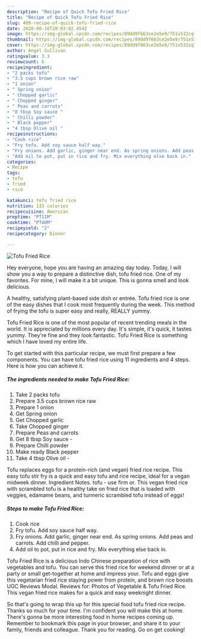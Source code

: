 ```yaml
---
description: "Recipe of Quick Tofu Fried Rice"
title: "Recipe of Quick Tofu Fried Rice"
slug: 409-recipe-of-quick-tofu-fried-rice
date: 2020-08-16T20:03:02.454Z
image: https://img-global.cpcdn.com/recipes/89dd9f663ce2e5e9/751x532cq70/tofu-fried-rice-recipe-main-photo.jpg
thumbnail: https://img-global.cpcdn.com/recipes/89dd9f663ce2e5e9/751x532cq70/tofu-fried-rice-recipe-main-photo.jpg
cover: https://img-global.cpcdn.com/recipes/89dd9f663ce2e5e9/751x532cq70/tofu-fried-rice-recipe-main-photo.jpg
author: Angel Sullivan
ratingvalue: 3.3
reviewcount: 6
recipeingredient:
- "2 packs tofu"
- "3.5 cups brown rice raw"
- "1 onion"
- " Spring onion"
- " Chopped garlic"
- " Chopped ginger"
- " Peas and carrots"
- "8 tbsp Soy sauce "
- " Chilli powder"
- " Black pepper"
- "4 tbsp Olive oil "
recipeinstructions:
- "Cook rice"
- "Fry tofu. Add soy sauce half way."
- "Fry onions. Add garlic, ginger near end. As spring onions. Add peas and carrots. Add chilli and pepper."
- "Add oil to pot, put in rice and fry. Mix everything else back in."
categories:
- Recipe
tags:
- tofu
- fried
- rice

katakunci: tofu fried rice 
nutrition: 133 calories
recipecuisine: American
preptime: "PT11M"
cooktime: "PT40M"
recipeyield: "2"
recipecategory: Dinner

---
```



![Tofu Fried Rice](https://img-global.cpcdn.com/recipes/89dd9f663ce2e5e9/751x532cq70/tofu-fried-rice-recipe-main-photo.jpg)

Hey everyone, hope you are having an amazing day today. Today, I will show you a way to prepare a distinctive dish, tofu fried rice. One of my favorites. For mine, I will make it a bit unique. This is gonna smell and look delicious.

A healthy, satisfying plant-based side dish or entrée. Tofu fried rice is one of the easy dishes that I cook most frequently during the week. This method of frying the tofu is super easy and really, REALLY yummy.

Tofu Fried Rice is one of the most popular of recent trending meals in the world. It is appreciated by millions every day. It's simple, it's quick, it tastes yummy. They're fine and they look fantastic. Tofu Fried Rice is something which I have loved my entire life.


To get started with this particular recipe, we must first prepare a few components. You can have tofu fried rice using 11 ingredients and 4 steps. Here is how you can achieve it.

<!--inarticleads1-->

##### The ingredients needed to make Tofu Fried Rice:

1. Take 2 packs tofu
1. Prepare 3.5 cups brown rice raw
1. Prepare 1 onion
1. Get  Spring onion
1. Get  Chopped garlic
1. Take  Chopped ginger
1. Prepare  Peas and carrots
1. Get 8 tbsp Soy sauce -
1. Prepare  Chilli powder
1. Make ready  Black pepper
1. Take 4 tbsp Olive oil -


Tofu replaces eggs for a protein-rich (and vegan) fried rice recipe. This easy tofu stir fry is a quick and easy tofu and rice recipe, ideal for a vegan midweek dinner. Ingredient Notes. tofu - use firm or. This vegan fried rice with scrambled tofu is a healthy take on fried rice that is loaded with veggies, edamame beans, and turmeric scrambled tofu instead of eggs! 

<!--inarticleads2-->

##### Steps to make Tofu Fried Rice:

1. Cook rice
1. Fry tofu. Add soy sauce half way.
1. Fry onions. Add garlic, ginger near end. As spring onions. Add peas and carrots. Add chilli and pepper.
1. Add oil to pot, put in rice and fry. Mix everything else back in.


Tofu Fried Rice is a delicious Indo Chinese preparation of rice with vegetables and tofu. You can serve this fried rice for weekend dinner or at a party or small get-together at home and impress your. Tofu and eggs give this vegetarian fried rice staying power from protein, and brown rice boosts UGC Reviews Modal. Reviews for: Photos of Vegetable &amp; Tofu Fried Rice. This vegan fried rice makes for a quick and easy weeknight dinner. 

So that's going to wrap this up for this special food tofu fried rice recipe. Thanks so much for your time. I'm confident you will make this at home. There's gonna be more interesting food in home recipes coming up. Remember to bookmark this page in your browser, and share it to your family, friends and colleague. Thank you for reading. Go on get cooking!
